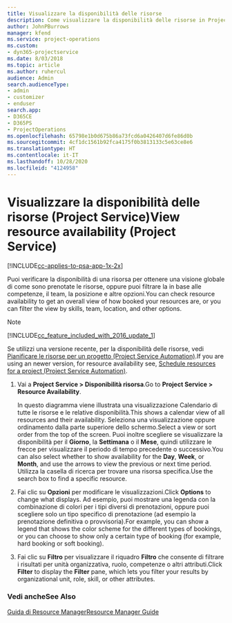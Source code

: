 ```yaml
---
title: Visualizzare la disponibilità delle risorse
description: Come visualizzare la disponibilità delle risorse in Project Service
author: JohnPBurrows
manager: kfend
ms.service: project-operations
ms.custom:
- dyn365-projectservice
ms.date: 8/03/2018
ms.topic: article
ms.author: ruhercul
audience: Admin
search.audienceType:
- admin
- customizer
- enduser
search.app:
- D365CE
- D365PS
- ProjectOperations
ms.openlocfilehash: 65798e1b0d675b86a73fcd6a0426407d6fe86d0b
ms.sourcegitcommit: 4cf1dc1561b92fca4175f0b3813133c5e63ce8e6
ms.translationtype: HT
ms.contentlocale: it-IT
ms.lasthandoff: 10/28/2020
ms.locfileid: "4124958"
---
```

# <a name="view-resource-availability-project-service"></a><span data-ttu-id="e4637-103">Visualizzare la disponibilità delle risorse (Project Service)</span><span class="sxs-lookup"><span data-stu-id="e4637-103">View resource availability (Project Service)</span></span>

[!INCLUDE[cc-applies-to-psa-app-1x-2x](../includes/cc-applies-to-psa-app-1x-2x.md)]

<span data-ttu-id="e4637-104">Puoi verificare la disponibilità di una risorsa per ottenere una visione globale di come sono prenotate le risorse, oppure puoi filtrare la in base alle competenze, il team, la posizione e altre opzioni.</span><span class="sxs-lookup"><span data-stu-id="e4637-104">You can check resource availability to get an overall view of how booked your resources are, or you can filter the view by skills, team, location, and other options.</span></span>  
  
> [!NOTE]
> [!INCLUDE[cc_feature_included_with_2016_update_1](../includes/cc-feature-included-with-2016-update-1.md)]  
> 
>  <span data-ttu-id="e4637-105">Se utilizzi una versione recente, per la disponibilità delle risorse, vedi [Pianificare le risorse per un progetto (Project Service Automation)](../psa/schedule-resources-project.md).</span><span class="sxs-lookup"><span data-stu-id="e4637-105">If you are using an newer version, for resource availability see, [Schedule resources for a project (Project Service Automation)](../psa/schedule-resources-project.md).</span></span>  

1. <span data-ttu-id="e4637-106">Vai a **Project Service > Disponibilità risorsa**.</span><span class="sxs-lookup"><span data-stu-id="e4637-106">Go to **Project Service > Resource Availability**.</span></span>  

    <span data-ttu-id="e4637-107">In questo diagramma viene illustrata una visualizzazione Calendario di tutte le risorse e le relative disponibilità.</span><span class="sxs-lookup"><span data-stu-id="e4637-107">This shows a calendar view of all resources and their availability.</span></span> <span data-ttu-id="e4637-108">Seleziona una visualizzazione oppure ordinamento dalla parte superiore dello schermo.</span><span class="sxs-lookup"><span data-stu-id="e4637-108">Select a view or sort order from the top of the screen.</span></span> <span data-ttu-id="e4637-109">Puoi inoltre scegliere se visualizzare la disponibilità per il **Giorno**, la **Settimana** o il **Mese**, quindi utilizzare le frecce per visualizzare il periodo di tempo precedente o successivo.</span><span class="sxs-lookup"><span data-stu-id="e4637-109">You can also select whether to show availability for the **Day**, **Week**, or **Month**, and use the arrows to view the previous or next time period.</span></span> <span data-ttu-id="e4637-110">Utilizza la casella di ricerca per trovare una risorsa specifica.</span><span class="sxs-lookup"><span data-stu-id="e4637-110">Use the search box to find a specific resource.</span></span>  

2. <span data-ttu-id="e4637-111">Fai clic su **Opzioni** per modificare le visualizzazioni.</span><span class="sxs-lookup"><span data-stu-id="e4637-111">Click **Options** to change what displays.</span></span> <span data-ttu-id="e4637-112">Ad esempio, puoi mostrare una legenda con la combinazione di colori per i tipi diversi di prenotazioni, oppure puoi scegliere solo un tipo specifico di prenotazione (ad esempio la prenotazione definitiva o provvisoria).</span><span class="sxs-lookup"><span data-stu-id="e4637-112">For example, you can show a legend that shows the color scheme for the different types of bookings, or you can choose to show only a certain type of booking (for example, hard booking or soft booking).</span></span>  

3. <span data-ttu-id="e4637-113">Fai clic su **Filtro** per visualizzare il riquadro **Filtro** che consente di filtrare i risultati per unità organizzativa, ruolo, competenze o altri attributi.</span><span class="sxs-lookup"><span data-stu-id="e4637-113">Click **Filter** to display the **Filter** pane, which lets you filter your results by organizational unit, role, skill, or other attributes.</span></span>  

### <a name="see-also"></a><span data-ttu-id="e4637-114">Vedi anche</span><span class="sxs-lookup"><span data-stu-id="e4637-114">See Also</span></span>  
 [<span data-ttu-id="e4637-115">Guida di Resource Manager</span><span class="sxs-lookup"><span data-stu-id="e4637-115">Resource Manager Guide</span></span>](../psa/resource-manager-guide.md)
